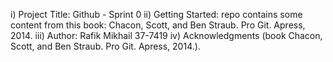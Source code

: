 i) Project Title: Github - Sprint 0
ii) Getting Started: repo contains some content from this book: Chacon, Scott, and
Ben Straub. Pro Git. Apress, 2014.
iii) Author: Rafik Mikhail 37-7419
iv) Acknowledgments (book Chacon, Scott, and Ben Straub. Pro Git. Apress,
2014.).